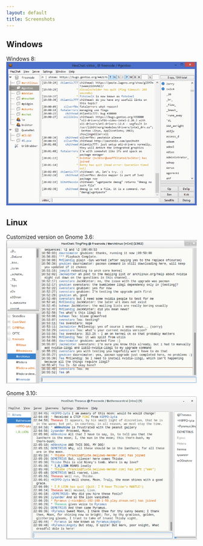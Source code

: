 ```yaml
---
layout: default
title: Screenshots
---
```


## Windows

Windows 8:
![HexChat Windows 8 Screenshot](/img/screenshot-windows.png)

## Linux

Customized version on Gnome 3.6:
![HexChat Gnome 3.6 Screenshot](/img/screenshot-gnome-3.6.png)

Gnome 3.10:
![HexChat Gnome 3.10 Screenshot](/img/screenshot-gnome-3.10.png)
